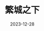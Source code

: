 ---
layout: movie-review
title: 繁城之下
description: >
  出乎意料的好看，在我看过的悬疑国产剧里面算是数一数二了。故事完整流畅，逻辑通顺且反转很多，很有悬念，制作精良。台词旁白也算是讲究了，在悬疑之外还有一些哲学思考。
category: 剧集
img: assets/img/movie/2023/fan_cheng_zhi_xia.webp
star: 6
date: 2023-12-28
---